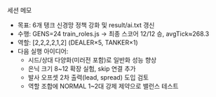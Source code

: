 세션 메모

- 목표: 6개 탱크 신경망 정책 강화 및 result/ai.txt 갱신
- 수행: GENS=24 train_roles.js → 최종 스코어 12/12 승, avgTick≈268.3
- 역할: [2,2,2,2,1,2] (DEALER×5, TANKER×1)
- 다음 실행 아이디어:
  - 시드/상대 다양화(미러전 포함)로 일반화 성능 향상
  - 은닉 크기 8~12 확장 실험, skip 연결 추가
  - 발사 오프셋 2차 출력(lead, spread) 도입 검토
  - 역할 조합에 NORMAL 1~2대 강제 제약으로 밸런스 테스트
